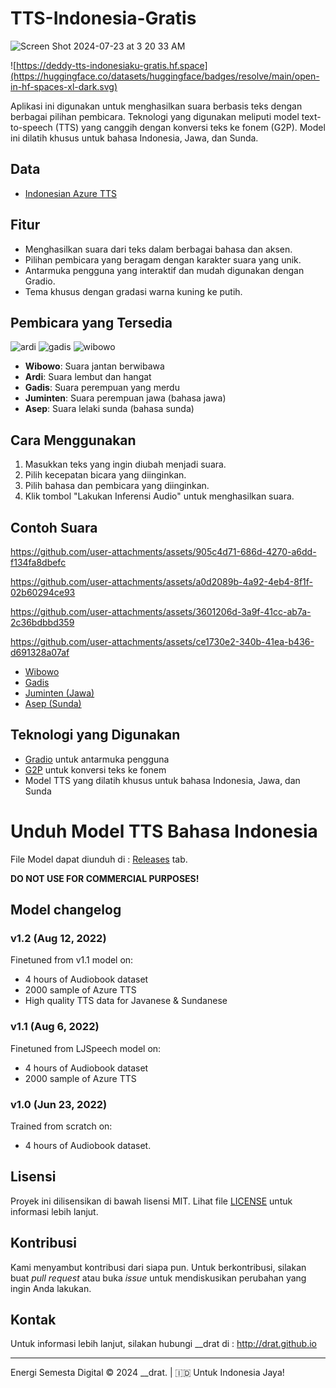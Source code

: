 # TTS-Indonesia-Gratis

![Screen Shot 2024-07-23 at 3 20 33 AM](https://github.com/user-attachments/assets/2eac1c9e-3621-43ea-b86b-c87c72883995)

![https://deddy-tts-indonesiaku-gratis.hf.space](https://huggingface.co/datasets/huggingface/badges/resolve/main/open-in-hf-spaces-xl-dark.svg)

Aplikasi ini digunakan untuk menghasilkan suara berbasis teks dengan berbagai pilihan pembicara. Teknologi yang digunakan meliputi model text-to-speech (TTS) yang canggih dengan konversi teks ke fonem (G2P). Model ini dilatih khusus untuk bahasa Indonesia, Jawa, dan Sunda.

## Data

- [Indonesian Azure TTS](https://depia.wiki/files/azure-tts.tar)

## Fitur

- Menghasilkan suara dari teks dalam berbagai bahasa dan aksen.
- Pilihan pembicara yang beragam dengan karakter suara yang unik.
- Antarmuka pengguna yang interaktif dan mudah digunakan dengan Gradio.
- Tema khusus dengan gradasi warna kuning ke putih.

## Pembicara yang Tersedia
![ardi](https://github.com/user-attachments/assets/d0b82dea-7b14-4347-91f5-27574d3bcbb1)
![gadis](https://github.com/user-attachments/assets/b016cccb-7f7c-4643-8551-597fd56252bb)
![wibowo](https://github.com/user-attachments/assets/26e29e38-c364-4bbb-b71f-028c7dfeccd1)

- **Wibowo**: Suara jantan berwibawa
- **Ardi**: Suara lembut dan hangat
- **Gadis**: Suara perempuan yang merdu
- **Juminten**: Suara perempuan jawa (bahasa jawa)
- **Asep**: Suara lelaki sunda (bahasa sunda)

## Cara Menggunakan

1. Masukkan teks yang ingin diubah menjadi suara.
2. Pilih kecepatan bicara yang diinginkan.
3. Pilih bahasa dan pembicara yang diinginkan.
4. Klik tombol "Lakukan Inferensi Audio" untuk menghasilkan suara.

## Contoh Suara


https://github.com/user-attachments/assets/905c4d71-686d-4270-a6dd-f134fa8dbefc


https://github.com/user-attachments/assets/a0d2089b-4a92-4eb4-8f1f-02b60294ce93


https://github.com/user-attachments/assets/3601206d-3a9f-41cc-ab7a-2c36bdbbd359


https://github.com/user-attachments/assets/ce1730e2-340b-41ea-b436-d691328a07af



- [Wibowo](audio_samples/wibowo.wav)
- [Gadis](audio_samples/gadis.wav)
- [Juminten (Jawa)](audio_samples/juminten_jawa.wav)
- [Asep (Sunda)](audio_samples/asep_sunda.wav)

## Teknologi yang Digunakan

- [Gradio](https://gradio.app/) untuk antarmuka pengguna
- [G2P](https://github.com/kaldi-asr/g2p-seq2seq) untuk konversi teks ke fonem
- Model TTS yang dilatih khusus untuk bahasa Indonesia, Jawa, dan Sunda

# Unduh Model TTS Bahasa Indonesia

File Model dapat diunduh di : [Releases](https://github.com/Wikidepia/indonesian-tts/releases/) tab.

**DO NOT USE FOR COMMERCIAL PURPOSES!**

## Model changelog

### v1.2 (Aug 12, 2022)

Finetuned from v1.1 model on:

- 4 hours of Audiobook dataset
- 2000 sample of Azure TTS
- High quality TTS data for Javanese & Sundanese

### v1.1 (Aug 6, 2022)

Finetuned from LJSpeech model on:

- 4 hours of Audiobook dataset
- 2000 sample of Azure TTS

### v1.0 (Jun 23, 2022)

Trained from scratch on:

- 4 hours of Audiobook dataset.

## Lisensi

Proyek ini dilisensikan di bawah lisensi MIT. Lihat file [LICENSE](LICENSE) untuk informasi lebih lanjut.

## Kontribusi

Kami menyambut kontribusi dari siapa pun. Untuk berkontribusi, silakan buat _pull request_ atau buka _issue_ untuk mendiskusikan perubahan yang ingin Anda lakukan.

## Kontak

Untuk informasi lebih lanjut, silakan hubungi __drat di : http://drat.github.io

---

Energi Semesta Digital © 2024 __drat. | 🇮🇩 Untuk Indonesia Jaya!
